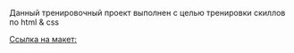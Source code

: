 Данный тренировочный проект выполнен с целью тренировки скиллов по html & css

[Ссылка на макет:](https://www.figma.com/design/jwEiUzKIgZo3Pr23e1SqQM/%D0%9E%D0%BD%D0%BE-%D1%82%D0%B5%D0%B1%D0%B5-%D0%BD%D0%B0%D0%B4%D0%BE-(Copy)?node-id=1-2&m=dev)